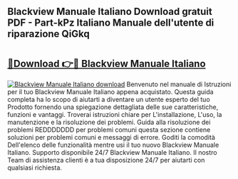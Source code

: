## Blackview Manuale Italiano Download gratuit PDF - Part-kPz Italiano Manuale dell'utente di riparazione QiGkq

# <h2><a href="http://dfgjzf6.blite.top/?on=Blackview+Manuale+Italiano">🔗Download 👉🔴 Blackview Manuale Italiano</a></h2>

[![Blackview Manuale Italiano download](https://i.imgur.com/lujVjoI.png)](http://dfgjzf6.blite.top/?on=Blackview+Manuale+Italiano)
Benvenuto nel manuale di Istruzioni per il tuo Blackview Manuale Italiano appena acquistato. Questa guida completa ha lo scopo di aiutarti a diventare un utente esperto del tuo Prodotto fornendo una spiegazione dettagliata delle sue caratteristiche, funzioni e vantaggi. Troverai istruzioni chiare per L'installazione, L'uso, la manutenzione e la risoluzione dei problemi. Guida alla risoluzione dei problemi REDDDDDDD per problemi comuni questa sezione contiene soluzioni per problemi comuni e messaggi di errore. Goditi la comodità Dell'elenco delle funzionalità mentre usi il tuo nuovo Blackview Manuale Italiano. Supporto disponibile 24/7 Blackview Manuale Italiano. Il nostro Team di assistenza clienti è a tua disposizione 24/7 per aiutarti con qualsiasi richiesta.
